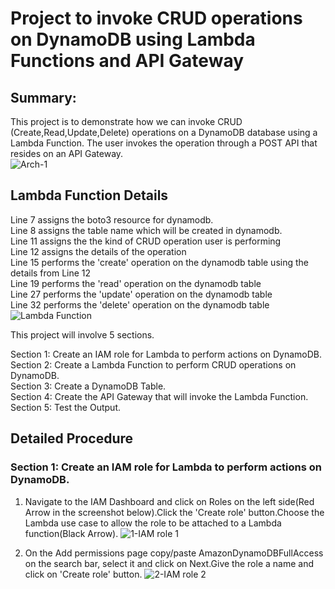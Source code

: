 # Project to invoke CRUD operations on DynamoDB using Lambda Functions and API Gateway
## Summary:
This project is to demonstrate how we can invoke CRUD (Create,Read,Update,Delete) operations on a DynamoDB database using a Lambda Function. The user invokes the operation through a POST API that resides on an API Gateway.  
![Arch-1](https://github.com/vmk81/Serverless-Project/assets/157844406/b190c973-87ed-4e60-bc78-ff9d5141aa5d)  

## Lambda Function Details
Line 7 assigns the boto3 resource for dynamodb.  
Line 8 assigns the table name which will be created in dynamodb.  
Line 11 assigns the the kind of CRUD operation user is performing  
Line 12 assigns the details of the operation  
Line 15 performs the 'create' operation on the dynamodb table using the details from Line 12  
Line 19 performs the 'read' operation on the dynamodb table  
Line 27 performs the 'update' operation on the dynamodb table  
Line 32 performs the 'delete' operation on the dynamodb table  
![Lambda Function](https://github.com/vmk81/Serverless-Project/assets/157844406/f93e311a-2932-4ea3-bd4b-01b610fc511f)  

This project will involve 5 sections.  

Section 1: Create an IAM role for Lambda to perform actions on DynamoDB.  
Section 2: Create a Lambda Function to perform CRUD operations on DynamoDB.  
Section 3: Create a DynamoDB Table.  
Section 4: Create the API Gateway that will invoke the Lambda Function.  
Section 5: Test the Output.  

## Detailed Procedure

### Section 1: Create an IAM role for Lambda to perform actions on DynamoDB.
1. Navigate to the IAM Dashboard and click on Roles on the left side(Red Arrow in the screenshot below).Click the 'Create role' button.Choose the Lambda use case to allow the role to be attached to a Lambda function(Black Arrow).
![1-IAM role 1](https://github.com/vmk81/Serverless-Project/assets/157844406/2a4aab3c-8555-4a80-ae30-fadd01477a02)

2. On the Add permissions page copy/paste AmazonDynamoDBFullAccess on the search bar, select it and click on Next.Give the role a name and click on 'Create role' button.
![2-IAM role 2](https://github.com/vmk81/Serverless-Project/assets/157844406/1e4838b7-4e93-459d-84f0-14452b2e81d1)

